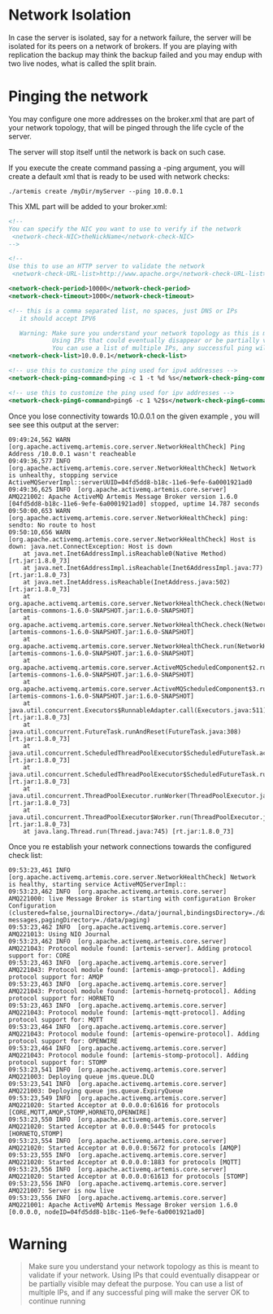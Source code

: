 # Network Isolation

In case the server is isolated, say for a network failure, the server will be isolated for its peers on a network of brokers. If you are playing with replication the backup may think the backup failed and you may endup with two live nodes, what is called the split brain.

# Pinging the network

You may configure one more addresses on the broker.xml that are part of your network topology, that will be pinged through the life cycle of the server.

The server will stop itself until the network is back on such case.

If you execute the create command passing a -ping argument, you will create a default xml that is ready to be used with network checks:


```
./artemis create /myDir/myServer --ping 10.0.0.1
```


This XML part will be added to your broker.xml:

```xml
<!--
You can specify the NIC you want to use to verify if the network
 <network-check-NIC>theNickName</network-check-NIC>
-->

<!--
Use this to use an HTTP server to validate the network
 <network-check-URL-list>http://www.apache.org</network-check-URL-list> -->

<network-check-period>10000</network-check-period>
<network-check-timeout>1000</network-check-timeout>

<!-- this is a comma separated list, no spaces, just DNS or IPs
   it should accept IPV6

   Warning: Make sure you understand your network topology as this is meant to check if your network is up.
            Using IPs that could eventually disappear or be partially visible may defeat the purpose.
            You can use a list of multiple IPs, any successful ping will make the server OK to continue running -->
<network-check-list>10.0.0.1</network-check-list>

<!-- use this to customize the ping used for ipv4 addresses -->
<network-check-ping-command>ping -c 1 -t %d %s</network-check-ping-command>

<!-- use this to customize the ping used for ipv addresses -->
<network-check-ping6-command>ping6 -c 1 %2$s</network-check-ping6-command>

```


Once you lose connectivity towards 10.0.0.1 on the given example
, you will see see this output at the server:


```
09:49:24,562 WARN  [org.apache.activemq.artemis.core.server.NetworkHealthCheck] Ping Address /10.0.0.1 wasn't reacheable
09:49:36,577 INFO  [org.apache.activemq.artemis.core.server.NetworkHealthCheck] Network is unhealthy, stopping service ActiveMQServerImpl::serverUUID=04fd5dd8-b18c-11e6-9efe-6a0001921ad0
09:49:36,625 INFO  [org.apache.activemq.artemis.core.server] AMQ221002: Apache ActiveMQ Artemis Message Broker version 1.6.0 [04fd5dd8-b18c-11e6-9efe-6a0001921ad0] stopped, uptime 14.787 seconds
09:50:00,653 WARN  [org.apache.activemq.artemis.core.server.NetworkHealthCheck] ping: sendto: No route to host
09:50:10,656 WARN  [org.apache.activemq.artemis.core.server.NetworkHealthCheck] Host is down: java.net.ConnectException: Host is down
	at java.net.Inet6AddressImpl.isReachable0(Native Method) [rt.jar:1.8.0_73]
	at java.net.Inet6AddressImpl.isReachable(Inet6AddressImpl.java:77) [rt.jar:1.8.0_73]
	at java.net.InetAddress.isReachable(InetAddress.java:502) [rt.jar:1.8.0_73]
	at org.apache.activemq.artemis.core.server.NetworkHealthCheck.check(NetworkHealthCheck.java:295) [artemis-commons-1.6.0-SNAPSHOT.jar:1.6.0-SNAPSHOT]
	at org.apache.activemq.artemis.core.server.NetworkHealthCheck.check(NetworkHealthCheck.java:276) [artemis-commons-1.6.0-SNAPSHOT.jar:1.6.0-SNAPSHOT]
	at org.apache.activemq.artemis.core.server.NetworkHealthCheck.run(NetworkHealthCheck.java:244) [artemis-commons-1.6.0-SNAPSHOT.jar:1.6.0-SNAPSHOT]
	at org.apache.activemq.artemis.core.server.ActiveMQScheduledComponent$2.run(ActiveMQScheduledComponent.java:189) [artemis-commons-1.6.0-SNAPSHOT.jar:1.6.0-SNAPSHOT]
	at org.apache.activemq.artemis.core.server.ActiveMQScheduledComponent$3.run(ActiveMQScheduledComponent.java:199) [artemis-commons-1.6.0-SNAPSHOT.jar:1.6.0-SNAPSHOT]
	at java.util.concurrent.Executors$RunnableAdapter.call(Executors.java:511) [rt.jar:1.8.0_73]
	at java.util.concurrent.FutureTask.runAndReset(FutureTask.java:308) [rt.jar:1.8.0_73]
	at java.util.concurrent.ScheduledThreadPoolExecutor$ScheduledFutureTask.access$301(ScheduledThreadPoolExecutor.java:180) [rt.jar:1.8.0_73]
	at java.util.concurrent.ScheduledThreadPoolExecutor$ScheduledFutureTask.run(ScheduledThreadPoolExecutor.java:294) [rt.jar:1.8.0_73]
	at java.util.concurrent.ThreadPoolExecutor.runWorker(ThreadPoolExecutor.java:1142) [rt.jar:1.8.0_73]
	at java.util.concurrent.ThreadPoolExecutor$Worker.run(ThreadPoolExecutor.java:617) [rt.jar:1.8.0_73]
	at java.lang.Thread.run(Thread.java:745) [rt.jar:1.8.0_73]

```

Once you re establish your network connections towards the configured check list:

```
09:53:23,461 INFO  [org.apache.activemq.artemis.core.server.NetworkHealthCheck] Network is healthy, starting service ActiveMQServerImpl::
09:53:23,462 INFO  [org.apache.activemq.artemis.core.server] AMQ221000: live Message Broker is starting with configuration Broker Configuration (clustered=false,journalDirectory=./data/journal,bindingsDirectory=./data/bindings,largeMessagesDirectory=./data/large-messages,pagingDirectory=./data/paging)
09:53:23,462 INFO  [org.apache.activemq.artemis.core.server] AMQ221013: Using NIO Journal
09:53:23,462 INFO  [org.apache.activemq.artemis.core.server] AMQ221043: Protocol module found: [artemis-server]. Adding protocol support for: CORE
09:53:23,463 INFO  [org.apache.activemq.artemis.core.server] AMQ221043: Protocol module found: [artemis-amqp-protocol]. Adding protocol support for: AMQP
09:53:23,463 INFO  [org.apache.activemq.artemis.core.server] AMQ221043: Protocol module found: [artemis-hornetq-protocol]. Adding protocol support for: HORNETQ
09:53:23,463 INFO  [org.apache.activemq.artemis.core.server] AMQ221043: Protocol module found: [artemis-mqtt-protocol]. Adding protocol support for: MQTT
09:53:23,464 INFO  [org.apache.activemq.artemis.core.server] AMQ221043: Protocol module found: [artemis-openwire-protocol]. Adding protocol support for: OPENWIRE
09:53:23,464 INFO  [org.apache.activemq.artemis.core.server] AMQ221043: Protocol module found: [artemis-stomp-protocol]. Adding protocol support for: STOMP
09:53:23,541 INFO  [org.apache.activemq.artemis.core.server] AMQ221003: Deploying queue jms.queue.DLQ
09:53:23,541 INFO  [org.apache.activemq.artemis.core.server] AMQ221003: Deploying queue jms.queue.ExpiryQueue
09:53:23,549 INFO  [org.apache.activemq.artemis.core.server] AMQ221020: Started Acceptor at 0.0.0.0:61616 for protocols [CORE,MQTT,AMQP,STOMP,HORNETQ,OPENWIRE]
09:53:23,550 INFO  [org.apache.activemq.artemis.core.server] AMQ221020: Started Acceptor at 0.0.0.0:5445 for protocols [HORNETQ,STOMP]
09:53:23,554 INFO  [org.apache.activemq.artemis.core.server] AMQ221020: Started Acceptor at 0.0.0.0:5672 for protocols [AMQP]
09:53:23,555 INFO  [org.apache.activemq.artemis.core.server] AMQ221020: Started Acceptor at 0.0.0.0:1883 for protocols [MQTT]
09:53:23,556 INFO  [org.apache.activemq.artemis.core.server] AMQ221020: Started Acceptor at 0.0.0.0:61613 for protocols [STOMP]
09:53:23,556 INFO  [org.apache.activemq.artemis.core.server] AMQ221007: Server is now live
09:53:23,556 INFO  [org.apache.activemq.artemis.core.server] AMQ221001: Apache ActiveMQ Artemis Message Broker version 1.6.0 [0.0.0.0, nodeID=04fd5dd8-b18c-11e6-9efe-6a0001921ad0] 
```

# Warning

> Make sure you understand your network topology as this is meant to validate if your network.
> Using IPs that could eventually disappear or be partially visible may defeat the purpose.
> You can use a list of multiple IPs, and if any successful ping will make the server OK to continue running
